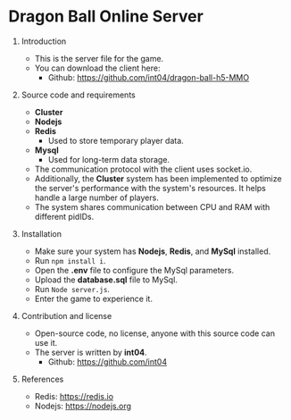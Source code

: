 # Dragon Ball Online Server

1. Introduction
   - This is the server file for the game.
   - You can download the client here:
     + Github: https://github.com/int04/dragon-ball-h5-MMO

2. Source code and requirements
   - **Cluster**
   - **Nodejs**
   - **Redis**
     + Used to store temporary player data.
   - **Mysql**
     + Used for long-term data storage.
   - The communication protocol with the client uses socket.io.
   - Additionally, the **Cluster** system has been implemented to optimize the server's performance with the system's resources. It helps handle a large number of players.
   - The system shares communication between CPU and RAM with different pidIDs.

3. Installation
   - Make sure your system has **Nodejs**, **Redis**, and **MySql** installed.
   - Run `npm install i`.
   - Open the **.env** file to configure the MySql parameters.
   - Upload the **database.sql** file to MySql.
   - Run `Node server.js`.
   - Enter the game to experience it.

4. Contribution and license
   - Open-source code, no license, anyone with this source code can use it.
   - The server is written by **int04**.
     + Github: https://github.com/int04

5. References
   - Redis: https://redis.io
   - Nodejs: https://nodejs.org
